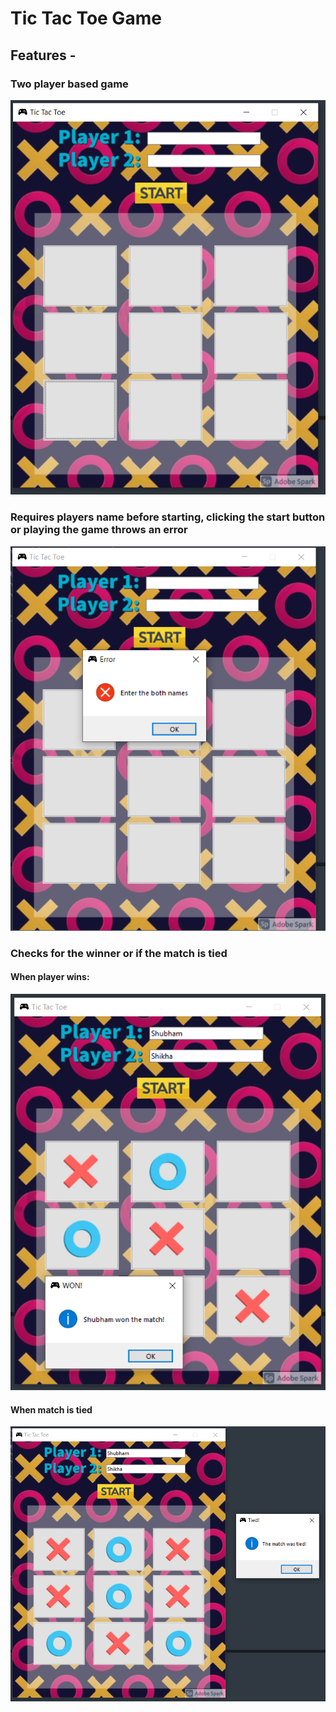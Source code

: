 # Tic Tac Toe Game
## Features -

### Two player based game
![](/imagesDesc/1.PNG)

### Requires players name before starting, clicking the start button or playing the game throws an error
![](/imagesDesc/no_name_error.PNG)


### Checks for the winner or if the match is tied
#### When player wins:
![](/imagesDesc/2.PNG)

#### When match is tied
![](/imagesDesc/match_tied.PNG)

